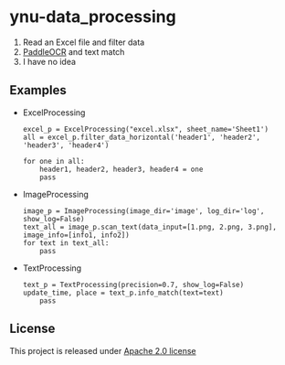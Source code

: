 # ynu-data_processing
 1. Read an Excel file and filter data
 2. [PaddleOCR](https://github.com/PaddlePaddle/PaddleOCR) and text match
 3. I have no idea
## Examples
- ExcelProcessing
    ```
    excel_p = ExcelProcessing("excel.xlsx", sheet_name='Sheet1')
    all = excel_p.filter_data_horizontal('header1', 'header2', 'header3', 'header4')

    for one in all:
        header1, header2, header3, header4 = one
        pass
    ```
- ImageProcessing
    ```
    image_p = ImageProcessing(image_dir='image', log_dir='log', show_log=False)
    text_all = image_p.scan_text(data_input=[1.png, 2.png, 3.png], image_info=[info1, info2])
    for text in text_all:
        pass
    ```
- TextProcessing
    ```
    text_p = TextProcessing(precision=0.7, show_log=False)
    update_time, place = text_p.info_match(text=text)
        pass
    ```

## License
This project is released under [Apache 2.0 license](LICENSE)